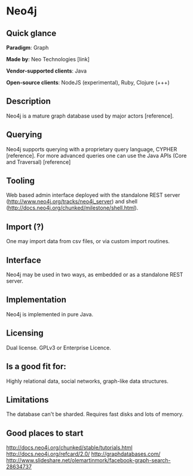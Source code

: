 # Neo4j

## Quick glance

**Paradigm**: Graph

**Made by**: Neo Technologies [link]

**Vendor-supported clients**: Java

**Open-source clients**: NodeJS (experimental), Ruby, Clojure (+++)


## Description

Neo4j is a mature graph database used by major actors [reference]. 

## Querying

Neo4j supports querying with a proprietary query language, CYPHER [reference]. For more advanced queries one can use the Java APIs (Core and Traversal) [reference]

## Tooling
Web based admin interface deployed with the standalone REST server (http://www.neo4j.org/tracks/neo4j_server) and shell (http://docs.neo4j.org/chunked/milestone/shell.html).

## Import (?)
One may import data from csv files, or via custom import routines.

## Interface
Neo4j may be used in two ways, as embedded or as a standalone REST server.

## Implementation

Neo4j is implemented in pure Java.

## Licensing

Dual license. GPLv3 or Enterprise Licence.

## Is a good fit for:

Highly relational data, social networks, graph-like data structures.

## Limitations

The database can't be sharded. Requires fast disks and lots of memory.

## Good places to start

http://docs.neo4j.org/chunked/stable/tutorials.html
http://docs.neo4j.org/refcard/2.0/
http://graphdatabases.com/
http://www.slideshare.net/olemartinmork/facebook-graph-search-28634737


